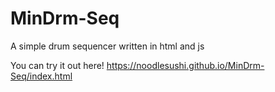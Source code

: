 # MinDrm-Seq
 A simple drum sequencer written in html and js

You can try it out here!
https://noodlesushi.github.io/MinDrm-Seq/index.html
